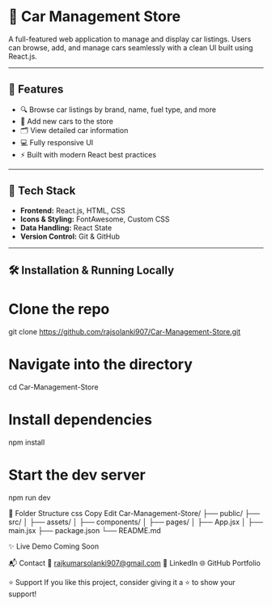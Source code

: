 # 🚗 Car Management Store

A full-featured web application to manage and display car listings. Users can browse, add, and manage cars seamlessly with a clean UI built using React.js.


---

## 📌 Features

- 🔍 Browse car listings by brand, name, fuel type, and more
- 🧾 Add new cars to the store
- 🗂 View detailed car information
- 💻 Fully responsive UI
- ⚡ Built with modern React best practices

---

## 🚀 Tech Stack

- **Frontend:** React.js, HTML, CSS
- **Icons & Styling:** FontAwesome, Custom CSS
- **Data Handling:** React State
- **Version Control:** Git & GitHub

---

## 🛠️ Installation & Running Locally


# Clone the repo
git clone https://github.com/rajsolanki907/Car-Management-Store.git

# Navigate into the directory
cd Car-Management-Store

# Install dependencies
npm install

# Start the dev server
npm run dev


📁 Folder Structure
css
Copy
Edit
Car-Management-Store/
├── public/
├── src/
│   ├── assets/
│   ├── components/
│   ├── pages/
│   ├── App.jsx
│   ├── main.jsx
├── package.json
└── README.md

✨ Live Demo
Coming Soon 

📬 Contact
📧 rajkumarsolanki907@gmail.com
🔗 LinkedIn
🌐 GitHub Portfolio

⭐️ Support
If you like this project, consider giving it a ⭐️ to show your support!
